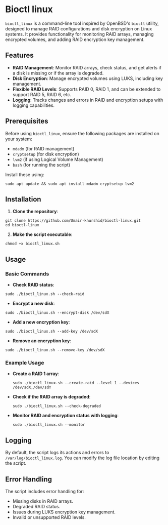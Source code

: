 # Bioctl linux 
`bioctl_linux` is a command-line tool inspired by OpenBSD's `bioctl` utility, designed to manage RAID configurations and disk encryption on Linux systems. It provides functionality for monitoring RAID arrays, managing encrypted volumes, and adding RAID encryption key management.

## Features

-   **RAID Management**: Monitor RAID arrays, check status, and get alerts if a disk is missing or if the array is degraded.
-   **Disk Encryption**: Manage encrypted volumes using LUKS, including key management.
-   **Flexible RAID Levels**: Supports RAID 0, RAID 1, and can be extended to support RAID 5, RAID 6, etc.
-   **Logging**: Tracks changes and errors in RAID and encryption setups with logging capabilities.


## Prerequisites

Before using `bioctl_linux`, ensure the following packages are installed on your system:

-   `mdadm` (for RAID management)
-   `cryptsetup` (for disk encryption)
-   `lvm2` (if using Logical Volume Management)
-   `bash` (for running the script)

Install these using:

`
sudo apt update && sudo apt install mdadm cryptsetup lvm2
`

## Installation

1.  **Clone the repository**:
    
   ```
   git clone https://github.com/Umair-khurshid/bioctl-linux.git
   cd bioctl-linux
```
    
2.  **Make the script executable**:
    
   `chmod +x bioctl_linux.sh
   `
    

## **Usage**

### **Basic Commands**

-   **Check RAID status**:
    
 
  `sudo ./bioctl_linux.sh --check-raid` 
    
-   **Encrypt a new disk**:

   `sudo ./bioctl_linux.sh --encrypt-disk /dev/sdX` 
    
-   **Add a new encryption key**:
    
   `sudo ./bioctl_linux.sh --add-key /dev/sdX` 
    
-   **Remove an encryption key**:
   
`sudo ./bioctl_linux.sh --remove-key /dev/sdX`
    
### Example Usage

-   **Create a RAID 1 array**:
    
    `sudo ./bioctl_linux.sh --create-raid --level 1 --devices /dev/sdX,/dev/sdY` 
    
-   **Check if the RAID array is degraded**:
    
    `sudo ./bioctl_linux.sh --check-degraded` 
    
-   **Monitor RAID and encryption status with logging**:
    
    `sudo ./bioctl_linux.sh --monitor`

## **Logging**

By default, the script logs its actions and errors to `/var/log/bioctl_linux.log`. You can modify the log file location by editing the script.

## **Error Handling**

The script includes error handling for:

-   Missing disks in RAID arrays.
-   Degraded RAID status.
-   Issues during LUKS encryption key management.
-   Invalid or unsupported RAID levels.
